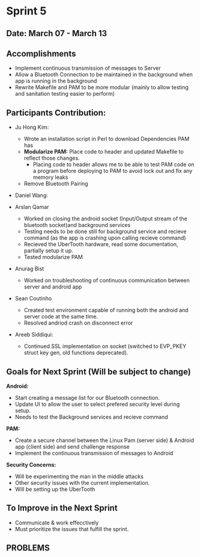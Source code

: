 # Sprint 5

## Date: March 07 - March 13

## Accomplishments
   * Implement continuous transmission of messages to Server
   * Allow a Bluetooth Connection to be maintained in the background when app is running in the background
   * Rewrite Makefile and PAM to be more modular (mainly to allow testing and sanitation testing easier to perform)

## Participants Contribution:
* Ju Hong Kim:
    * Wrote an installation script in Perl to download Dependencies PAM has
    * **Modularize PAM:** Place code to header and updated Makefile to reflect those changes. 
        * Placing code to header allows me to be able to test PAM code on a program before deploying to PAM to avoid lock out and fix any memory leaks
    * Remove Bluetooth Pairing
    
* Daniel Wang: 
   
* Arslan Qamar
   * Worked on closing the android socket (Input/Output stream of the bluetooth socket)and background services
   * Testing needs to be done still for background service and recieve command (as the app is crashing upon calling recieve command)
   * Recieved the UberTooth hardware, read some documentation, partially setup it up. 
   * Tested modularize PAM
    
* Anurag Bist
  * Worked on troubleshooting of continuous communication between server and android app
 
* Sean Coutinho
  * Created test environment capable of running both the android and server code at the same time.
  * Resolved andriod crash on disconnect error 
  
* Areeb Siddiqui:
     * Continued SSL implementation on socket (switched to EVP_PKEY struct key gen, old functions deprecated).
  

## Goals for Next Sprint (Will be subject to change)
**Android:**
   * Start creating a message list for our Bluetooth connection. 
   * Update UI to allow the user to select prefered security level during setup.
   * Needs to test the Background services and recieve command 
    
 **PAM:**
   * Create a secure channel between the Linux Pam (server side) & Android app (client side) and send challenge response 
   * Implement the continuous transmission of messages to Android
     
 **Security Concerns:**
   * Will be experimenting the man in the middle attacks
   * Other security issues with the current implementation.
   * Will be setting up the UberTooth

## To Improve in the Next Sprint
   * Communicate & work effecctively
   * Must prioritize the issues that fulfill the sprint.


## PROBLEMS
   
